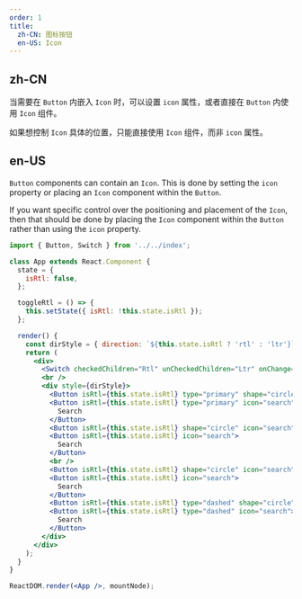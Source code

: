 ```yaml
---
order: 1
title:
  zh-CN: 图标按钮
  en-US: Icon
---
```


## zh-CN

当需要在 `Button` 内嵌入 `Icon` 时，可以设置 `icon` 属性，或者直接在 `Button` 内使用 `Icon` 组件。

如果想控制 `Icon` 具体的位置，只能直接使用 `Icon` 组件，而非 `icon` 属性。

## en-US

`Button` components can contain an `Icon`. This is done by setting the `icon` property or placing an `Icon` component within the `Button`.

If you want specific control over the positioning and placement of the `Icon`, then that should be done by placing the `Icon` component within the `Button` rather than using the `icon` property.

```jsx
import { Button, Switch } from '../../index';

class App extends React.Component {
  state = {
    isRtl: false,
  };

  toggleRtl = () => {
    this.setState({ isRtl: !this.state.isRtl });
  };

  render() {
    const dirStyle = { direction: `${this.state.isRtl ? 'rtl' : 'ltr'}` };
    return (
      <div>
        <Switch checkedChildren="Rtl" unCheckedChildren="Ltr" onChange={this.toggleRtl} />
        <br />
        <div style={dirStyle}>
          <Button isRtl={this.state.isRtl} type="primary" shape="circle" icon="search" />
          <Button isRtl={this.state.isRtl} type="primary" icon="search">
            Search
          </Button>
          <Button isRtl={this.state.isRtl} shape="circle" icon="search" />
          <Button isRtl={this.state.isRtl} icon="search">
            Search
          </Button>
          <br />
          <Button isRtl={this.state.isRtl} shape="circle" icon="search" />
          <Button isRtl={this.state.isRtl} icon="search">
            Search
          </Button>
          <Button isRtl={this.state.isRtl} type="dashed" shape="circle" icon="search" />
          <Button isRtl={this.state.isRtl} type="dashed" icon="search">
            Search
          </Button>
        </div>
      </div>
    );
  }
}

ReactDOM.render(<App />, mountNode);
```
